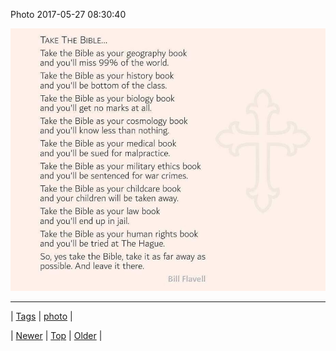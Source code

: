 <!--
title: Photo 2017-05-27 08
date: 2020-06-28T15:27:00.167Z
tags: photo
-->


Photo 2017-05-27 08:30:40

![](161122216229-0.jpg)

<!--BOTTOM-POST-NAVIGATION-->
---

| [Tags](tags.md) | [photo](tag-photo.md) |

| [Newer](161015337259.md) | [Top](index.md) | [Older](161133600940.md) |